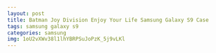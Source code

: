 ```yaml
---
layout: post
title: Batman Joy Division Enjoy Your Life Samsung Galaxy S9 Case
tags: samsung galaxy s9
categories: samsung
img: 1oU2vXWv38l1lhYBRPSuJoPzK_5j9vLKl
---
```

